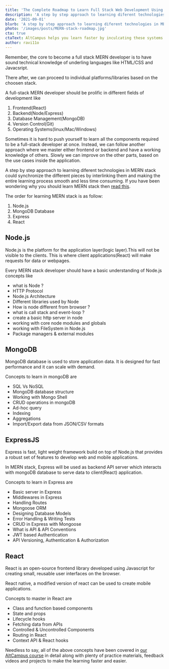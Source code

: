 ```yaml
---
title: 'The Complete Roadmap to Learn Full Stack Web Development Using The MERN Stack'
description: 'A step by step approach to learning diferent technologies in MERN stack could synchronize the different pieces by interlinking them and making the entire learning process smooth and less time consuming.'
date: '2021-09-01'
blurb: 'A step by step approach to learning diferent technologies in MERN stack could synchronize the different pieces by interlinking them and making the entire learning process smooth and less time consuming.'
photo: '/images/posts/MERN-stack-roadmap.jpg'
cta: true
ctaText: AltCampus helps you learn faster by inculcating these systems as part of the learning model. 🙌
author: ravi11o
---
```


Remember, the core to become a full stack MERN developer is to have sound technical knowledge of underling languages like HTML/CSS and Javacsript.

There after, we can proceed to individual platforms/libraries based on the choosen stack.

A full-stack MERN developer should be prolific in different fields of development like

1. Frontend(React)
2. Backend(Node/Express)
3. Database Management(MongoDB)
4. Version Control(Git)
5. Operating Systems(linux/Mac/Windows)

Sometimes it is hard to push yourself to learn all the components required to be a full-stack developer at once. Instead, we can follow another approach where we master either frontend or backend and have a working knowledge of others. Slowly we can improve on the other parts, based on the use cases inside the application.

A step by step approach to learning diferent technologies in MERN stack could synchronize the different pieces by interlinking them and making the entire learning process smooth and less time consuming. If you have been wondering why you should learn MERN stack then [read this](https://altcampus.school/posts/why-should-you-learn-MERN-stack).

The order for learning MERN stack is as follow:

1. Node.js
2. MongoDB Database
3. Express
4. React

## Node.js

Node.js is the platform for the application layer(logic layer).This will not be visible to the clients. This is where client applications(React) will make requests for data or webpages.

Every MERN stack developer should have a basic understanding of Node.js concepts like

- what is Node ?
- HTTP Protocol
- Node.js Architecture
- Different libraries used by Node
- How is node different from browser ?
- what is call stack and event-loop ?
- create a basic http server in node
- working with core node modules and globals
- working with FileSystem in Node.js
- Package managers & external modules

## MongoDB

MongoDB database is used to store application data. It is designed for fast performance and it can scale with demand.

Concepts to learn in mongoDB are

- SQL Vs NoSQL
- MongoDB database structure
- Working with Mongo Shell
- CRUD operations in mongoDB
- Ad-hoc query
- Indexing
- Aggregations
- Import/Export data from JSON/CSV formats

## ExpressJS

Express is fast, light weight framework build on top of Node.js that provides a robust set of features to develop web and mobile applications.

In MERN stack, Express will be used as backend API server which interacts with mongoDB database to serve data to client(React) application.

Concepts to learn in Express are

- Basic server in Express
- Middlewares in Express
- Handling Routes
- Mongoose ORM
- Designing Database Models
- Error Handling & Writing Tests
- CRUD in Express with Mongoose
- What is API & API Conventions
- JWT based Authentication
- API Versioning, Authentication & Authorization

## React

React is an open-source frontend library developed using Javascript for creating small, reusable user interfaces on the browser.

React native, a modified version of react can be used to create mobile applications.

Concepts to master in React are

- Class and function based components
- State and props
- Lifecycle hooks
- Fetching data from APIs
- Controlled & Uncontrolled Components
- Routing in React
- Context API & React hooks

Needless to say, all of the above concepts have been covered in [our AltCampus course](https://altcampus.school) in detail along with plenty of practice materials, feedback videos and projects to make the learning faster and easier.
